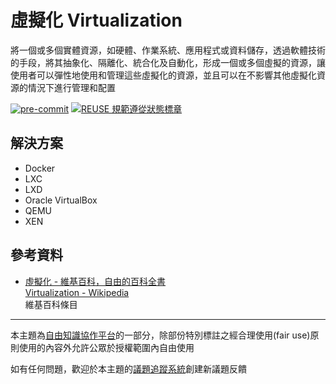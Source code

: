 # 虛擬化 Virtualization

將一個或多個實體資源，如硬體、作業系統、應用程式或資料儲存，透過軟體技術的手段，將其抽象化、隔離化、統合化及自動化，形成一個或多個虛擬的資源，讓使用者可以彈性地使用和管理這些虛擬化的資源，並且可以在不影響其他虛擬化資源的情況下進行管理和配置

[![pre-commit](https://img.shields.io/badge/pre--commit-enabled-brightgreen?logo=pre-commit&logoColor=white "本專案使用 pre-commit 檢查專案中的潛在問題")](https://github.com/pre-commit/pre-commit) [![REUSE 規範遵從狀態標章](https://api.reuse.software/badge/gitlab.com/libre-knowledge/virtualization "本專案遵從 REUSE 規範降低軟體授權合規成本")](https://api.reuse.software/info/github.com/libre-knowledge/virtualization)

## 解決方案

* Docker
* LXC
* LXD
* Oracle VirtualBox
* QEMU
* XEN

## 參考資料

* [虛擬化 - 維基百科，自由的百科全書](https://zh.wikipedia.org/zh-tw/%E8%99%9B%E6%93%AC%E5%8C%96)  
  [Virtualization - Wikipedia](https://en.wikipedia.org/wiki/Virtualization)  
  維基百科條目

---

本主題為[自由知識協作平台](https://libre-knowledge.github.io/)的一部分，除部份特別標註之經合理使用(fair use)原則使用的內容外允許公眾於授權範圍內自由使用

如有任何問題，歡迎於本主題的[議題追蹤系統](https://github.com/libre-knowledge/virtualization/-/issues)創建新議題反饋
